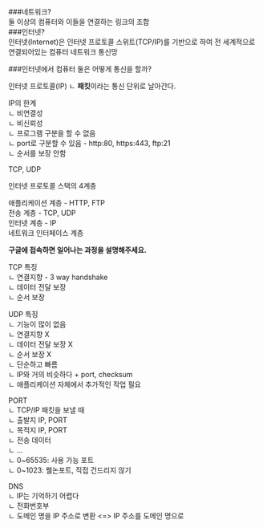 ###네트워크?<br>
둘 이상의 컴퓨터와 이들을 연결하는 링크의 조합<br>
###인터넷?<br>
인터넷(Internet)은 인터넷 프로토콜 스위트(TCP/IP)를 기반으로 하여 전 세계적으로 연결되어있는 컴퓨터 네트워크 통신망<br>

###인터넷에서 컴퓨터 둘은 어떻게 통신을 할까?<br>

인터넷 프로토콜(IP)
  ㄴ **패킷**이라는 통신 단위로 날아간다.

IP의 한계<br>
  ㄴ 비연결성<br>
  ㄴ 비신뢰성<br>
  ㄴ 프로그램 구분을 할 수 없음<br>
    ㄴ port로 구분할 수 있음 - http:80, https:443, ftp:21<br>
  ㄴ 순서를 보장 안함<br>

TCP, UDP<br>

인터넷 프로토콜 스택의 4계층<br>

애플리케이션 계층 - HTTP, FTP<br>
전송 계층 - TCP, UDP<br>
인터넷 계층 - IP<br>
네트워크 인터페이스 계층 <br>

**구글에 접속하면 일어나는 과정을 설명해주세요.**<br>

TCP 특징<br>
  ㄴ 연결지향 - 3 way handshake<br>
  ㄴ 데이터 전달 보장<br>
  ㄴ 순서 보장<br>
  
UDP 특징<br>
  ㄴ 기능이 많이 없음<br>
  ㄴ 연결지향 X<br>
  ㄴ 데이터 전달 보장 X<br>
  ㄴ 순서 보장 X<br>
  ㄴ 단순하고 빠름<br>
  ㄴ IP와 거의 비슷하다 + port, checksum<br>
  ㄴ 애플리케이션 자체에서 추가적인 작업 필요<br>
  
PORT<br>
  ㄴ TCP/IP 패킷을 보낼 때<br>
    ㄴ 출발지 IP, PORT<br>
    ㄴ 목적지 IP, PORT<br>
    ㄴ 전송 데이터<br>
    ㄴ …<br>
  ㄴ 0~65535: 사용 가능 포트<br>
  ㄴ 0~1023: 웰논포트, 직접 건드리지 않기<br>

DNS<br>
  ㄴ IP는 기억하기 어렵다<br>
  ㄴ 전화번호부<br>
  ㄴ 도메인 명을 IP 주소로 변환 <=> IP 주소를 도메인 명으로<br>
